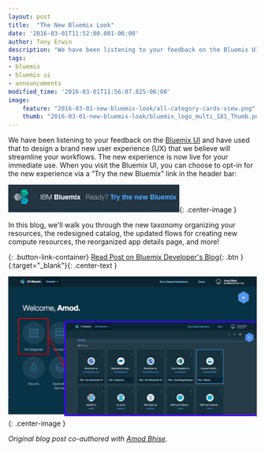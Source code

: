 ```yaml
---
layout: post
title:  "The New Bluemix Look"
date: '2016-03-01T11:52:00.001-06:00'
author: Tony Erwin
description: "We have been listening to your feedback on the Bluemix UI and have used that to design a brand new user experience (UX) that we believe will streamline your workflows. The new experience is now live for your immediate use. In this blog, we'll walk you through the new taxonomy organizing your resources, the redesigned catalog, the updated flows for creating new compute resources, the reorganized app details page, and more!"
tags:
- bluemix
- bluemix ui
- announcements
modified_time: '2016-03-01T11:56:07.825-06:00'
image:
    feature: "2016-03-01-new-bluemix-look/all-category-cards-view.png"
    thumb: "2016-03-01-new-bluemix-look/bluemix_logo_multi_181_Thumb.png"
---
```


We have been listening to your feedback on the [Bluemix UI](https://console.ng.bluemix.net/) and have used that to design a brand new user experience (UX) that we believe will streamline your workflows. The new experience is now live for your immediate use. When you visit the Bluemix UI, you can choose to opt-in for the new experience via a “Try the new Bluemix” link in the header bar:

![Try New Bluemix Screenshot](/images/2016-03-01-new-bluemix-look/try-new-bluemix.png){: .center-image }

In this blog, we'll walk you through the new taxonomy organizing your resources, the redesigned catalog, the updated flows for creating new compute resources, the reorganized app details page, and more!

{: .button-link-container}
[Read Post on Bluemix Developer's Blog](https://developer.ibm.com/bluemix/2016/03/01/try-the-new-bluemix-look/){: .btn }{:target="_blank"}{: .center-text }

![All Category Cards Screenshot](/images/2016-03-01-new-bluemix-look/all-category-cards-view.png){: .center-image }

_Original blog post co-authored with [Amod Bhise](https://twitter.com/amodbhise)._